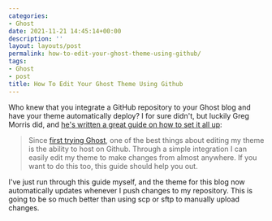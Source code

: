 ```yaml
---
categories:
- Ghost
date: 2021-11-21 14:45:14+00:00
description: ''
layout: layouts/post
permalink: how-to-edit-your-ghost-theme-using-github/
tags:
- Ghost
- post
title: How To Edit Your Ghost Theme Using Github
---
```


Who knew that you integrate a GitHub repository to your Ghost blog and have your theme automatically deploy? I for sure didn't, but luckily Greg Morris did, and [he's written a great guide on how to set it all up](https://gregmorris.co.uk/blog/how-to-edit-your-ghost-theme-using-github/):

> Since [first trying Ghost](https://gregmorris.co.uk/blog/migrating-from-wordpress/), one of the best things about editing my theme is the ability to host on Github. Through a simple integration I can easily edit my theme to make changes from almost anywhere. If you want to do this too, this guide should help you out.

I've just run through this guide myself, and the theme for this blog now automatically updates whenever I push changes to my repository. This is going to be so much better than using scp or sftp to manually upload changes.